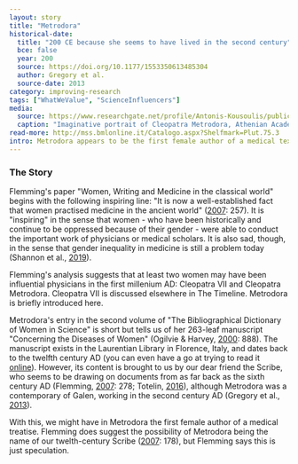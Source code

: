 ```yaml
---
layout: story
title: "Metrodora"
historical-date:
  title: "200 CE because she seems to have lived in the second century"
  bce: false
  year: 200
  source: https://doi.org/10.1177/1553350613485304
  author: Gregory et al.
  source-date: 2013
category: improving-research
tags: ["WhatWeValue", "ScienceInfluencers"]
media:
  source: https://www.researchgate.net/profile/Antonis-Kousoulis/publication/260446754/figure/fig2/AS:324611670593537@1454404861412/Cleopatra-Metrodora-2_W640.jpg
  caption: "Imaginative portrait of Cleopatra Metrodora, Athenian Academy Records. Source: Kouzis (1945) as per Gregory et al. (2013)."
read-more: http://mss.bmlonline.it/Catalogo.aspx?Shelfmark=Plut.75.3
intro: Metrodora appears to be the first female author of a medical text.
---
```

### The Story

Flemming's paper "Women, Writing and Medicine in the classical world" begins with the following inspiring line: "It is now a well-established fact that women practised medicine in the ancient world" ([2007]( https://doi.org/10.1017/S0009838807000225): 257). It is "inspiring" in the sense that women - who have been historically and continue to be oppressed because of their gender - were able to conduct the important work of physicians or medical scholars. It is also sad, though, in the sense that gender inequality in medicine is still a problem today (Shannon et al., [2019](https://doi.org/10.1016/S0140-6736(18)33135-0)).

Flemming's analysis suggests that at least two women may have been influential physicians in the first millenium AD: Cleopatra VII and Cleopatra Metrodora. Cleopatra VII is discussed elsewhere in The Timeline. Metrodora is briefly introduced here.

Metrodora's entry in the second volume of "The Bibliographical Dictionary of Women in Science" is short but tells us of her 263-leaf manuscript "Concerning the Diseases of Women" (Ogilvie & Harvey, [2000](https://www.si.edu/object/siris_sil_633492): 888). The manuscript exists in the Laurentian Library in Florence, Italy, and dates back to the twelfth century AD (you can even have a go at trying to read it [online](http://mss.bmlonline.it/Catalogo.aspx?Shelfmark=Plut.75.3)). However, its content is brought to us by our dear friend the Scribe, who seems to be drawing on documents from as far back as the sixth century AD (Flemming, [2007]( https://doi.org/10.1017/S0009838807000225): 278; Totelin, [2016](https://doi.org/10.1093/oxfordhb/9780199935390.013.94)), although Metrodora was a contemporary of Galen, working in the second century AD (Gregory et al., [2013](https://doi.org/10.1177/1553350613485304)).

With this, we might have in Metrodora the first female author of a medical treatise. Flemming does suggest the possibility of Metrodora being the name of our twelth-century Scribe ([2007]( https://doi.org/10.1017/S0009838807000225): 178), but Flemming says this is just speculation.
